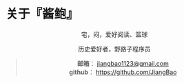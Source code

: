 # 关于『酱鲍』


<div align=center>
宅，闷，爱好阅读、篮球

历史爱好者，野路子程序员

>**邮箱**： jiangbao1123@gmail.com  
>**github**： https://github.com/JiangBao
</div>
